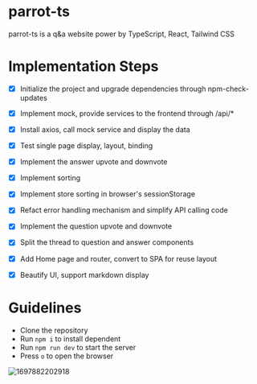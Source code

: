 # parrot-ts
parrot-ts is a q&amp;a website power by TypeScript, React, Tailwind CSS

# Implementation Steps
- [x] Initialize the project and upgrade dependencies through npm-check-updates
- [x] Implement mock, provide services to the frontend through /api/*
- [x] Install axios, call mock service and display the data
- [x] Test single page display, layout, binding
- [x] Implement the answer upvote and downvote
- [x] Implement sorting
- [x] Implement store sorting in browser's sessionStorage
- [x] Refact error handling mechanism and simplify API calling code
- [x] Implement the question upvote and downvote
- [x] Split the thread to question and answer components
- [x] Add Home page and router, convert to SPA for reuse layout
- [x] Beautify UI, support markdown display


# Guidelines
- Clone the repository
- Run `npm i` to install dependent
- Run `npm run dev` to start the server
- Press `o` to open the browser

![1697882202918](https://github.com/yixiongwu/parrot-ts/assets/6177365/37ba417c-e686-496e-951c-2132df243f87)
